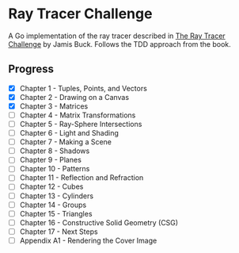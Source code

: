# Ray Tracer Challenge

A Go implementation of the ray tracer described in [The Ray Tracer Challenge](http://raytracerchallenge.com/) by Jamis Buck. Follows the TDD approach from the book.

## Progress

- [x] Chapter 1 - Tuples, Points, and Vectors
- [x] Chapter 2 - Drawing on a Canvas
- [X] Chapter 3 - Matrices
- [ ] Chapter 4 - Matrix Transformations
- [ ] Chapter 5 - Ray-Sphere Intersections
- [ ] Chapter 6 - Light and Shading
- [ ] Chapter 7 - Making a Scene
- [ ] Chapter 8 - Shadows
- [ ] Chapter 9 - Planes
- [ ] Chapter 10 - Patterns
- [ ] Chapter 11 - Reflection and Refraction
- [ ] Chapter 12 - Cubes
- [ ] Chapter 13 - Cylinders
- [ ] Chapter 14 - Groups
- [ ] Chapter 15 - Triangles
- [ ] Chapter 16 - Constructive Solid Geometry (CSG)
- [ ] Chapter 17 - Next Steps
- [ ] Appendix A1 - Rendering the Cover Image
